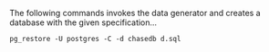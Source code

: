 The following commands invokes the data generator and creates a database with the given specification...  


<!--
createdb -U username -O ownername -E UTF8 -T template0 -l en_US.UTF-8 databasename
psql -U username -d databasename -f filename.sql
-->

```
pg_restore -U postgres -C -d chasedb d.sql
```
